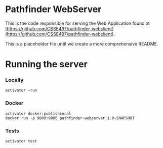 # Pathfinder WebServer

This is the code responsible for serving the Web Application found at [https://github.com/CSSE497/pathfinder-webclient](https://github.com/CSSE497/pathfinder-webclient).

This is a placeholder file until we create a more comprehensive README.

# Running the server

### Locally

```
activator ~run
```

### Docker

```
activator docker:publishLocal
docker run -p 9000:9000 pathfinder-webserver:1.0-SNAPSHOT
```

### Tests

```
activator test
```
